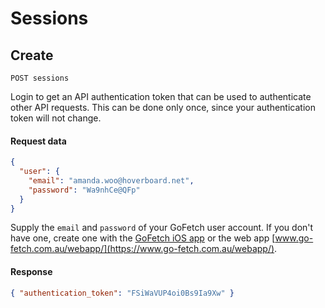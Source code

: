 # Sessions

## Create

`POST sessions`

Login to get an API authentication token that can be used to authenticate other API requests. This can be done only once, since your authentication token will not change.


#### Request data

```JSON
{
  "user": {
    "email": "amanda.woo@hoverboard.net",
    "password": "Wa9nhCe@QFp"
  }
}
```

Supply the `email` and `password` of your GoFetch user account. If you don't have one, create one with the [GoFetch iOS app](https://itunes.apple.com/au/app/gofetch/id1045358128?mt=8) or the web app [www.go-fetch.com.au/webapp/](https://www.go-fetch.com.au/webapp/).

#### Response

```JSON
{ "authentication_token": "FSiWaVUP4oi0Bs9Ia9Xw" }
```